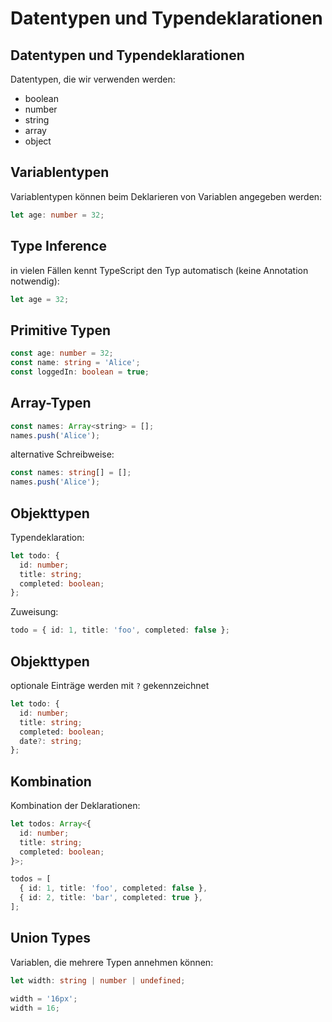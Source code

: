 # Datentypen und Typendeklarationen

## Datentypen und Typendeklarationen

Datentypen, die wir verwenden werden:

- boolean
- number
- string
- array
- object

## Variablentypen

Variablentypen können beim Deklarieren von Variablen angegeben werden:

```ts
let age: number = 32;
```

## Type Inference

in vielen Fällen kennt TypeScript den Typ automatisch (keine Annotation notwendig):

```ts
let age = 32;
```

## Primitive Typen

```ts
const age: number = 32;
const name: string = 'Alice';
const loggedIn: boolean = true;
```

## Array-Typen

```js
const names: Array<string> = [];
names.push('Alice');
```

alternative Schreibweise:

```ts
const names: string[] = [];
names.push('Alice');
```

## Objekttypen

Typendeklaration:

```ts
let todo: {
  id: number;
  title: string;
  completed: boolean;
};
```

Zuweisung:

```ts
todo = { id: 1, title: 'foo', completed: false };
```

## Objekttypen

optionale Einträge werden mit `?` gekennzeichnet

```ts
let todo: {
  id: number;
  title: string;
  completed: boolean;
  date?: string;
};
```

## Kombination

Kombination der Deklarationen:

```ts
let todos: Array<{
  id: number;
  title: string;
  completed: boolean;
}>;
```

```ts
todos = [
  { id: 1, title: 'foo', completed: false },
  { id: 2, title: 'bar', completed: true },
];
```

## Union Types

Variablen, die mehrere Typen annehmen können:

```ts
let width: string | number | undefined;

width = '16px';
width = 16;
```
